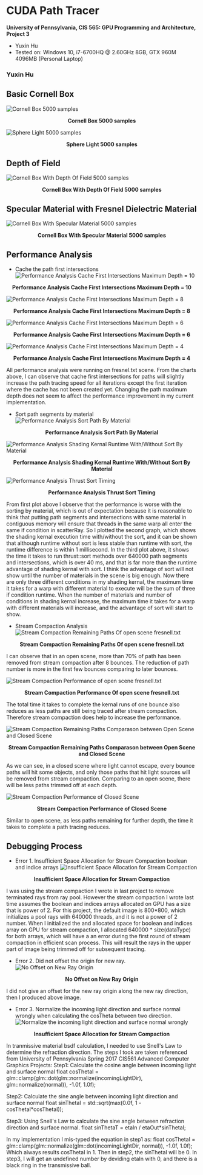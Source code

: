 CUDA Path Tracer
================

**University of Pennsylvania, CIS 565: GPU Programming and Architecture, Project 3**

* Yuxin Hu
* Tested on: Windows 10, i7-6700HQ @ 2.60GHz 8GB, GTX 960M 4096MB (Personal Laptop)

### Yuxin Hu
## Basic Cornell Box
![Cornell Box 5000 samples](/img/cornell.basic.5000samp.png)
  <p align="center"><b>Cornell Box 5000 samples</b></p>
  
![Sphere Light 5000 samples](/img/sphere.basic.5000samp.png)
  <p align="center"><b>Sphere Light 5000 samples</b></p>
  
## Depth of Field
![Cornell Box With Depth Of Field 5000 samples](/img/cornell.depthOfField.5000samp.png)
  <p align="center"><b>Cornell Box With Depth Of Field 5000 samples</b></p>
  
## Specular Material with Fresnel Dielectric Material
![Cornell Box With Specular Material 5000 samples](/img/cornell.transmissive.labled.5000samp.png)
  <p align="center"><b>Cornell Box With Specular Material 5000 samples</b></p>
  
## Performance Analysis
  * Cache the path first intersections
  ![Performance Analysis Cache First Intersections Maximum Depth = 10](/img/performance.cacheFirstIntersection.depth10.PNG)
  <p align="center"><b>Performance Analysis Cache First Intersections Maximum Depth = 10</b></p>
  
  ![Performance Analysis Cache First Intersections Maximum Depth = 8](/img/performance.cacheFirstIntersection.depth8.PNG)
  <p align="center"><b>Performance Analysis Cache First Intersections Maximum Depth = 8</b></p>
  
  ![Performance Analysis Cache First Intersections Maximum Depth = 6](/img/performance.cacheFirstIntersection.depth6.PNG)
  <p align="center"><b>Performance Analysis Cache First Intersections Maximum Depth = 6</b></p>
  
  ![Performance Analysis Cache First Intersections Maximum Depth = 4](/img/performance.cacheFirstIntersection.depth4.PNG)
  <p align="center"><b>Performance Analysis Cache First Intersections Maximum Depth = 4</b></p>
  
  All performance analysis were running on fresnel.txt scene. From the charts above, I can observe that cache first intersections for paths will slightly increase the path tracing speed for all iterations except the first iteration where the cache has not been created yet. Changing the path maximum depth does not seem to affect the performance improvement in my current implementation.
  
  * Sort path segments by material
  ![Performance Analysis Sort Path By Material](/img/performance.sortByMaterial.pathTracing.depth8.PNG)
  <p align="center"><b>Performance Analysis Sort Path By Material</b></p>
  
  ![Performance Analysis Shading Kernal Runtime With/Without Sort By Material](/img/performance.sortByMaterial.shadingKernal.depth1.PNG)
  <p align="center"><b>Performance Analysis Shading Kernal Runtime With/Without Sort By Material</b></p>
  
  ![Performance Analysis Thrust Sort Timing](/img/performance.thrustSort.640000.PNG)
  <p align="center"><b>Performance Analysis Thrust Sort Timing</b></p>
  
  From first plot above I observe that the performance is worse with the sorting by material, which is out of expectation because it is reasonable to think that putting path segments and intersections with same material in contiguous memory will ensure that threads in the same warp all enter the same if condition in scatterRay. So I plotted the second graph, which shows the shading kernal execution time with/without the sort, and it can be shown that although runtime without sort is less stable than runtime with sort, the runtime difference is within 1 millisecond. In the third plot above, it shows the time it takes to run thrust::sort methods over 640000 path segments and intersections, which is over 40 ms, and that is far more than the runtime advantage of shading kernal with sort. I think the advantage of sort will not show until the number of materials in the scene is big enough. Now there are only three different conditions in my shading kernal, the maximum time it takes for a warp with different material to execute will be the sum of three if condition runtime. When the number of materials and number of conditions in shading kernal increase, the maximum time it takes for a warp with different materials will increase, and the advantage of sort will start to show.
  
  * Stream Compaction Analysis
  ![Stream Compaction Remaining Paths Of open scene fresnell.txt](/img/performance.streamCompactionOpenScene.PNG)
  <p align="center"><b>Stream Compaction Remaining Paths Of open scene fresnell.txt</b></p> 
  I can observe that in an open scene, more than 70% of path has been removed from stream compaction after 8 bounces. The reduction of path number is more in the first few bounces comparing to later bounces.
  
  ![Stream Compaction Performance of open scene fresnell.txt](/img/performance.streamCompactionOpenScene.Performance.PNG)
  <p align="center"><b>Stream Compaction Performance Of open scene fresnell.txt</b></p> 
  The total time it takes to complete the kernal runs of one bounce also reduces as less paths are still being traced after stream compaction. Therefore stream compaction does help to increase the performance.
  
  ![Stream Compaction Remaining Paths Comparason between Open Scene and Closed Scene](/img/performance.streamCompactionClosedScene.PNG)
  <p align="center"><b>Stream Compaction Remaining Paths Comparason between Open Scene and Closed Scene</b></p> 
  As we can see, in a closed scene where light cannot escape, every bounce paths will hit some objects, and only those paths that hit light sources will be removed from stream compaction. Comparing to an open scene, there will be less paths trimmed off at each depth.
  
  ![Stream Compaction Performance of Closed Scene](/img/performance.streamCompactionClosedScene.Performance.PNG)
  <p align="center"><b>Stream Compaction Performance of Closed Scene</b></p>
  Similar to open scene, as less paths remaining for further depth, the time it takes to complete a path tracing reduces.
  
  
  
  
  
  
  
  
  
  
  
  
  
  
  
## Debugging Process
  * Error 1. Insufficient Space Allocation for Stream Compaction boolean and indice arrays
  ![Insufficient Space Allocation for Stream Compaction](/img/cornell.debug.InsufficientStreamCompactionSpace.50samp.png)
  <p align="center"><b>Insufficient Space Allocation for Stream Compaction</b></p>
  
  I was using the stream compaction I wrote in last project to remove terminated rays from ray pool. However the stream compaction I wrote last time assumes the boolean and indices arrays allocated on GPU has a size that is power of 2. For this project, the default image is 800*800, which initializes a pool rays with 640000 threads, and it is not a power of 2 number. When I initialized the and allocated space for boolean and indices array on GPU for stream compaction, I allocated 640000 * size(dataType) for both arrays, which will have a an error during the first round of stream compaction in efficient scan process. This will result the rays in the upper part of image being trimmed off for subsequent tracing.
  
  * Error 2. Did not offset the origin for new ray.
  ![No Offset on New Ray Origin](/img/cornell.debug.pureDiffusive.png)
  <p align="center"><b>No Offset on New Ray Origin</b></p>
  
  I did not give an offset for the new ray origin along the new ray direction, then I produced above image.
  
  * Error 3. Normalize the incoming light direction and surface normal wrongly when calculating the cosTheta between two direction.
  ![Normalize the incoming light direction and surface normal wrongly](/img/cornell.debug.transmissive.131samp.png)
  <p align="center"><b>Insufficient Space Allocation for Stream Compaction</b></p>
  In tranmissive material bsdf calculation, I needed to use Snell's Law to determine the refraction direction. The steps I took are taken referenced from University of Pennsylvania Spring 2017 CIS561 Advanced Computer Graphics Projects:
  Step1: Calculate the cosine angle between incoming light and surface normal
  float cosThetaI = glm::clamp(glm::dot(glm::normalize(incomingLightDir), glm::normalize(normal)), -1.0f, 1.0f);
  
  Step2: Calculate the sine angle between incoming light direction and surface normal
  float sinThetaI = std::sqrt(max(0.0f, 1 - cosThetaI*cosThetaI));
  
  Step3: Using Snell's Law to calculate the sine angle between refraction direction and surface normal.
  float sinThetaT = etaIn / etaOut*sinThetaI;
  
  In my implementation I mis-typed the equation in step1 as: 
  float cosThetaI = glm::clamp(glm::normalize(glm::dot(incomingLightDir, normal)), -1.0f, 1.0f);
  Which always results cosThetaI in 1. Then in step2, the sinThetaI will be 0. In step3, I will get an undefined number by deviding etaIn with 0, and there is a black ring in the transmissive ball.
  

